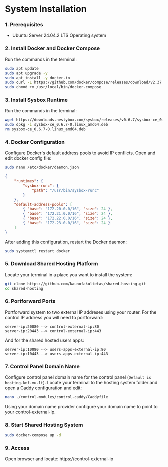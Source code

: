 # System Installation

### 1. Prerequisites
- Ubuntu Server 24.04.2 LTS Operating system



### 2. Install Docker and Docker Compose
Run the commands in the terminal:
```bash
sudo apt update
sudo apt upgrade -y
sudo apt install -y docker.io
sudo curl -L https://github.com/docker/compose/releases/download/v2.37.1/docker-compose-linux-x86_64 -o /usr/local/bin/docker-compose
sudo chmod +x /usr/local/bin/docker-compose
```



### 3. Install Sysbox Runtime
Run the commands in the terminal:
```bash
wget https://downloads.nestybox.com/sysbox/releases/v0.6.7/sysbox-ce_0.6.7-0.linux_amd64.deb
sudo dpkg -i sysbox-ce_0.6.7-0.linux_amd64.deb
rm sysbox-ce_0.6.7-0.linux_amd64.deb
```



### 4. Docker Configuration
Configure Docker's default address pools to avoid IP conflicts.
Open and edit docker config file:
```bash
sudo nano /etc/docker/daemon.json
```

```json
{
    "runtimes": {
        "sysbox-runc": {
            "path": "/usr/bin/sysbox-runc"
        }
    },
    "default-address-pools": [
        { "base": "172.20.0.0/16", "size": 24 },
        { "base": "172.21.0.0/16", "size": 24 },
        { "base": "172.22.0.0/16", "size": 24 },
        { "base": "172.23.0.0/16", "size": 24 }
    ]
}
```

After adding this configuration, restart the Docker daemon:
```bash
sudo systemctl restart docker
```



### 5. Download Shared Hosting Platform
Locate your terminal in a place you want to install the system:
```bash
git clone https://github.com/kaunofakultetas/shared-hosting.git
cd shared-hosting
```



### 6. Portforward Ports
Portforward system to two external IP addreses using your router.
For the control IP address you will need to portforward:
```
server-ip:20080 --> control-external-ip:80
server-ip:20443 --> control-external-ip:443
```

And for the shared hosted users apps:
```
server-ip:10080 --> users-apps-external-ip:80
server-ip:10443 --> users-apps-external-ip:443
```



### 7. Control Panel Domain Name
Configure control panel domain name for the control panel (```Default is hosting.knf.vu.lt```).
Locate your terminal to the hosting system folder and open a Caddy configuration and edit:
```bash
nano ./control-modules/control-caddy/Caddyfile
```

Using your domain name provider configure your domain name to point to your control-external-ip.



### 8. Start Shared Hosting System
```bash
sudo docker-compose up -d
```


### 9. Access
Open browser and locate: https://control-external-ip
